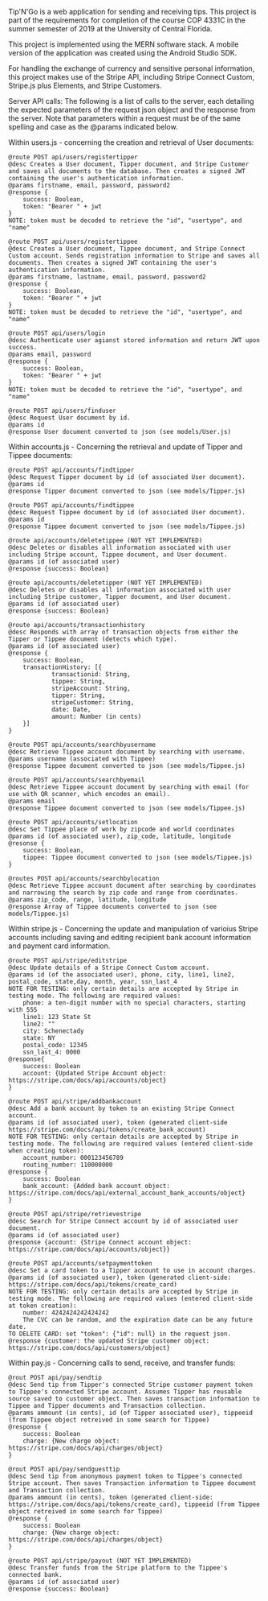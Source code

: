 Tip'N'Go is a web application for sending and receiving tips. This project is part of the requirements for completion of the course COP 4331C in the summer semester of 2019 at the University of Central Florida.

This project is implemented using the MERN software stack. A mobile version of the application was created using the Android Studio SDK.

For handling the exchange of currency and sensitive personal information, this project makes use of the Stripe API, including Stripe Connect Custom, Stripe.js plus Elements, and Stripe Customers.

Server API calls: The following is a list of calls to the server, each detailing the expected parameters of the request json object and the response from the server. Note that parameters within a request must be of the same spelling and case as the @params indicated below.



Within users.js - concerning the creation and retrieval of User documents:

    @route POST api/users/registertipper
    @desc Creates a User document, Tipper document, and Stripe Customer and saves all documents to the database. Then creates a signed JWT containing the user's authentication information.
    @params firstname, email, password, password2
    @response {
        success: Boolean,
        token: "Bearer " + jwt
    }
    NOTE: token must be decoded to retrieve the "id", "usertype", and "name" 

    @route POST api/users/registertippee
    @desc Creates a User document, Tippee document, and Stripe Connect Custom account. Sends registration information to Stripe and saves all documents. Then creates a signed JWT containing the user's authentication information.
    @params firstname, lastname, email, password, password2
    @response {
        success: Boolean,
        token: "Bearer " + jwt
    }
    NOTE: token must be decoded to retrieve the "id", "usertype", and "name"

    @route POST api/users/login
    @desc Authenticate user agianst stored information and return JWT upon success.
    @params email, password
    @response {
        success: Boolean,
        token: "Bearer " + jwt
    }
    NOTE: token must be decoded to retrieve the "id", "usertype", and "name"

    @route POST api/users/finduser
    @desc Request User document by id.
    @params id
    @response User document converted to json (see models/User.js)



Within accounts.js - Concerning the retrieval and update of Tipper and Tippee documents:

    @route POST api/accounts/findtipper
    @desc Request Tipper document by id (of associated User document).
    @params id
    @response Tipper document converted to json (see models/Tipper.js)

    @route POST api/accounts/findtippee
    @desc Request Tippee document by id (of associated User document).
    @params id
    @response Tippee document converted to json (see models/Tippee.js)

    @route api/accounts/deletetippee (NOT YET IMPLEMENTED)
    @desc Deletes or disables all information associated with user including Stripe account, Tippee document, and User document.
    @params id (of associated user)
    @response {success: Boolean}

    @route api/accounts/deletetipper (NOT YET IMPLEMENTED)
    @desc Deletes or disables all information associated with user including Stripe customer, Tipper document, and User document.
    @params id (of associated user)
    @response {success: Boolean}

    @route api/accounts/transactionhistory
    @desc Responds with array of transaction objects from either the Tipper or Tippee document (detects which type).
    @params id (of associated user)
    @response {
        success: Boolean,
        transactionHistory: [{
                transactionid: String,
                tippee: String,
                stripeAccount: String,
                tipper: String,
                stripeCustomer: String,
                date: Date,
                amount: Number (in cents)
        }]
    }

    @route POST api/accounts/searchbyusername
    @desc Retrieve Tippee account document by searching with username.
    @params username (associated with Tippee)
    @response Tippee document converted to json (see models/Tippee.js)

    @route POST api/accounts/searchbyemail
    @desc Retrieve Tippee account document by searching with email (for use with QR scanner, which encodes an email).
    @params email
    @response Tippee document converted to json (see models/Tippee.js)

    @route POST api/accounts/setlocation
    @desc Set Tippee place of work by zipcode and world coordinates
    @params id (of associated user), zip_code, latitude, longitude
    @resonse {
        success: Boolean,
        tippee: Tippee document converted to json (see models/Tippee.js)
    }

    @routes POST api/accounts/searchbylocation
    @desc Retrieve Tippee account document after searching by coordinates and narrowing the search by zip code and range from coordinates.
    @params zip_code, range, latitude, longitude
    @response Array of Tippee documents converted to json (see models/Tippee.js)



Within stripe.js - Concerning the update and manipulation of varioius Stripe accounts including saving and editing recipient bank account information and payment card information.

    @route POST api/stripe/editstripe
    @desc Update details of a Stripe Connect Custom account.
    @params id (of the associated user), phone, city, line1, line2, postal_code, state,day, month, year, ssn_last_4
    NOTE FOR TESTING: only certain details are accepted by Stripe in testing mode. The following are required values:
        phone: a ten-digit number with no special characters, starting with 555
        line1: 123 State St
        line2: ""
        city: Schenectady
        state: NY
        postal_code: 12345
        ssn_last_4: 0000
    @response{
        success: Boolean
        account: {Updated Stripe Account object: https://stripe.com/docs/api/accounts/object}
    }
    
    @route POST api/stripe/addbankaccount
    @desc Add a bank account by token to an existing Stripe Connect account.
    @params id (of associated user), token (generated client-side https://stripe.com/docs/api/tokens/create_bank_account)
    NOTE FOR TESTING: only certain details are accepted by Stripe in testing mode. The following are required values (entered client-side when creating token):
        account_number: 000123456789
        routing_number: 110000000
    @response {
        success: Boolean
        bank_account: {Added bank account object: https://stripe.com/docs/api/external_account_bank_accounts/object}
    }

    @route POST api/stripe/retrievestripe
    @desc Search for Stripe Connect account by id of associated user document.
    @params id (of associated user)
    @response {account: {Stripe Connect account object: https://stripe.com/docs/api/accounts/object}}

    @route POST api/accounts/setpaymenttoken
    @desc Set a card token to a Tipper account to use in account charges.
    @params id (of associated user), token (generated client-side: https://stripe.com/docs/api/tokens/create_card)
    NOTE FOR TESTING: only certain details are accepted by Stripe in testing mode. The following are required values (entered client-side at token creation):
        number: 4242424242424242
        The CVC can be random, and the expiration date can be any future date.
    TO DELETE CARD: set "token": {"id": null} in the request json.
    @response {customer: the updated Stripe customer object: https://stripe.com/docs/api/customers/object}



Within pay.js - Concerning calls to send, receive, and transfer funds:

    @rout POST api/pay/sendtip
    @desc Send tip from Tipper's connected Stripe customer payment token to Tippee's connected Stripe account. Assumes Tipper has reusable source saved to customer object. Then saves transaction information to Tippee and Tipper documents and Transaction collection.
    @params ammount (in cents), id (of Tipper associated user), tippeeid (from Tippee object retreived in some search for Tippee)
    @response {
        success: Boolean
        charge: {New charge object: https://stripe.com/docs/api/charges/object}
    }

    @rout POST api/pay/sendguesttip
    @desc Send tip from anonymous payment token to Tippee's connected Stripe account. Then saves Transaction information to Tippee document and Transaction collection.
    @params ammount (in cents), token (generated client-side: https://stripe.com/docs/api/tokens/create_card), tippeeid (from Tippee object retreived in some search for Tippee)
    @response {
        success: Boolean
        charge: {New charge object: https://stripe.com/docs/api/charges/object}
    }

    @route POST api/stripe/payout (NOT YET IMPLEMENTED)
    @desc Transfer funds from the Stripe platform to the Tippee's connected bank.
    @params id (of associated user)
    @response {success: Boolean}